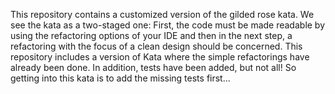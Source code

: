 This repository contains a customized version of the gilded rose kata. We see the kata as a two-staged one: First, the code must be made readable by using the refactoring options of your IDE and then in the next step, a refactoring with the focus of a clean design should be concerned. This repository includes a version of Kata where the simple refactorings have already been done. In addition, tests have been added, but not all! So getting into this kata is to add the missing tests first...
